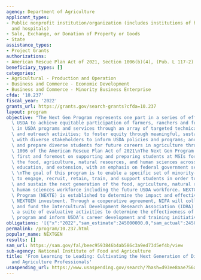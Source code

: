 ```yaml
---
agency: Department of Agriculture
applicant_types:
- Public nonprofit institution/organization (includes institutions of higher education
  and hospitals)
- Sale, Exchange, or Donation of Property or Goods
- State
assistance_types:
- Project Grants
authorizations:
- American Rescue Plan Act of 2021, Section 1006(b)(4), (Pub. L 117-2).
beneficiary_types: []
categories:
- Agricultural - Production and Operation
- Business and Commerce - Economic Development
- Business and Commerce - Minority Business Enterprise
cfda: '10.237'
fiscal_year: '2022'
grants_url: https://grants.gov/search-grants?cfda=10.237
layout: program
objective: "The Next Gen Program represents one part in a series of efforts led by\
  \ USDA to achieve equitable participation of farmers, ranchers and forest land owners\
  \ in USDA programs and services through an array of targeted technical assistance\
  \ and outreach activities; to foster equity through meaningful, sustained engagement\
  \ with diverse stakeholders to inform USDA policies and programs; and to support\
  \ and prepare diverse students for future careers in agriculture through Section\
  \ 1006 of the American Rescue Plan Act of 2021\nThe Next Gen Program is focused\
  \ first and foremost on supporting and preparing students at MSIs for careers in\
  \ the food, agriculture, natural resources, and human sciences across research,\
  \ education, and extension, with an emphasis on federal government sector employment.\
  \ \nThe goal of this program is to enable a specific set of minority-serving institutions\
  \ to engage, recruit, retain, train, and support students in order to help build\
  \ and sustain the next generation of the food, agriculture, natural resources, and\
  \ human sciences workforce including the future USDA workforce. NEXTGEN Evaluation\
  \ Program (NEXTE) is established to determine the impact and effectiveness of the\
  \ NEXTGEN investment. Through a cooperative agreement, NIFA will collaborate with\
  \ and fund the Intercultural Development Research Association (IDRA) to perform\
  \ a suite of evaluative activities to determine the effectiveness of the NEXTGEN\
  \ program and inform USDA’s career development and training initiatives."
obligations: '[{"x":"2022","sam_estimate":245000000.0,"sam_actual":245000000.0,"usa_spending_actual":0.0},{"x":"2023","sam_estimate":2500000.0,"sam_actual":0.0,"usa_spending_actual":18500000.0},{"x":"2024","sam_estimate":0.0,"sam_actual":0.0,"usa_spending_actual":0.0}]'
permalink: /program/10.237.html
popular_name: NEXTGEN
results: []
sam_url: https://sam.gov/fal/beec9593846b4ab586c3a9ed73d5ef4b/view
sub-agency: National Institute of Food and Agriculture
title: 'From Learning to Leading: Cultivating the Next Generation of Diverse Food
  and Agriculture Professionals'
usaspending_url: https://www.usaspending.gov/search/?hash=d93ee8aae756a0781b2495b6c177a29f
---
```

